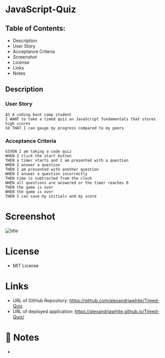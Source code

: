 # JavaScript-Quiz
## Table of Contents:

* Description 
* User Story
* Acceptance Criteria
* Screenshot
* License
* Links
* Notes

## Description


### User Story 
```
AS A coding boot camp student
I WANT to take a timed quiz on JavaScript fundamentals that stores high scores
SO THAT I can gauge my progress compared to my peers
```

### Acceptance Criteria

```
GIVEN I am taking a code quiz
WHEN I click the start button
THEN a timer starts and I am presented with a question
WHEN I answer a question
THEN I am presented with another question
WHEN I answer a question incorrectly
THEN time is subtracted from the clock
WHEN all questions are answered or the timer reaches 0
THEN the game is over
WHEN the game is over
THEN I can save my initials and my score
```


# Screenshot  
![title](path)

# License

* MIT License

# Links
* URL of GitHub Repository: https://github.com/alexandriawhite/Timed-Quiz
* URL of deployed application: https://alexandriawhite.github.io/Timed-Quiz/

# 📝 Notes
* 